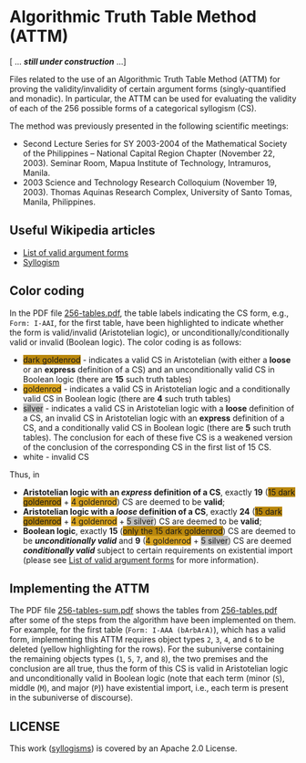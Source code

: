 # Algorithmic Truth Table Method (ATTM)

[ ... _**still under construction**_ ...]  

Files related to the use of an Algorithmic Truth Table Method (ATTM) for proving the validity/invalidity of certain argument forms (singly-quantified and monadic).  In particular, the ATTM can be used for evaluating the validity of each of the 256 possible forms of a categorical syllogism (CS).

The method was previously presented in the following scientific meetings:

* Second Lecture Series for SY 2003-2004 of the Mathematical Society of the Philippines – National Capital Region Chapter (November 22, 2003). Seminar Room, Mapua Institute of Technology, Intramuros, Manila.
* 2003 Science and Technology Research Colloquium (November 19, 2003). Thomas Aquinas Research Complex, University of Santo Tomas, Manila, Philippines.

## Useful Wikipedia articles
* [List of valid argument forms](https://en.wikipedia.org/wiki/List_of_valid_argument_forms)
* [Syllogism](https://en.wikipedia.org/wiki/Syllogism)

## Color coding 
In the PDF file [256-tables.pdf](./256-tables.pdf), the table labels indicating the CS form, e.g., `Form: I-AAI`, for the first table, have been highlighted to indicate whether the form is valid/invalid (Aristotelian logic), or unconditionally/conditionally valid or invalid (Boolean logic). The color coding is as follows:

* <span style="background-color:#B8860B; fontcolor:black">dark goldenrod</span> -  indicates a valid CS in Aristotelian (with either a **loose** or an **express** definition of a CS) and an unconditionally valid CS in Boolean logic (there are **15** such truth tables)
* <span style="background-color:#DAA520; fontcolor:black">goldenrod</span> -  indicates a valid CS in Aristotelian logic and a conditionally valid CS in Boolean logic (there are **4** such truth tables)
* <span style="background-color:silver; fontcolor:black">silver</span> -  indicates a valid CS in Aristotelian logic with a **loose** definition of a CS, an invalid CS in Aristotelian logic with an **express** definition of a CS, and a conditionally valid CS in Boolean logic (there are **5** such truth tables).  The conclusion for each of these five CS is a weakened version of the conclusion of the corresponding CS in the first list of 15 CS.
* <span style="background-color:white; fontcolor:black">white</span> - invalid CS

Thus, in 

* **Aristotelian logic with an _express_ definition of a CS**, exactly **19** (<span style="background-color:#B8860B; fontcolor:black">15 dark goldenrod</span> + <span style="background-color:#DAA520; fontcolor:black">4 goldenrod</span>) CS are deemed to be **valid**; 
* **Aristotelian logic with a _loose_ definition of a CS**, exactly **24** (<span style="background-color:#B8860B; fontcolor:black">15 dark goldenrod</span> + <span style="background-color:#DAA520; fontcolor:black">4 goldenrod</span> + <span style="background-color:silver; fontcolor:black">5 silver</span>) CS are deemed to be **valid**; 
* **Boolean logic**, exactly **15** (<span style="background-color:#B8860B; fontcolor:black">only the 15 dark goldenrod</span>) CS are deemed to be ***unconditionally valid*** and **9** (<span style="background-color:#DAA520; fontcolor:black">4 goldenrod</span> + <span style="background-color:silver; fontcolor:black">5 silver</span>) CS are deemed ***conditionally valid*** subject to certain requirements on existential import (please see [List of valid argument forms](https://en.wikipedia.org/wiki/List_of_valid_argument_forms) for more information).


## Implementing the ATTM

The PDF file [256-tables-sum.pdf](./256-tables-sum.pdf) shows the tables from [256-tables.pdf](./256-tables.pdf) after some of the steps from the algorithm have been implemented on them.  For example, for the first table (`Form: I-AAA (bArbArA)`), which has a valid form, implementing this ATTM requires object types `2`, `3`, `4`, and `6` to be deleted (yellow highlighting for the rows).  For the subuniverse containing the remaining objects types (`1`, `5`, `7`, and `8`), the two premises and the conclusion are all true, thus the form of this CS is valid in Aristotelian logic and unconditionally valid in Boolean logic (note that each term (minor (`S`), middle (`M`), and major (`P`)) have existential import, i.e., each term is present in the subuniverse of discourse). 

## LICENSE

This work ([syllogisms](https://github.com/justineuro/syllogisms)) is covered by an Apache 2.0 License.

